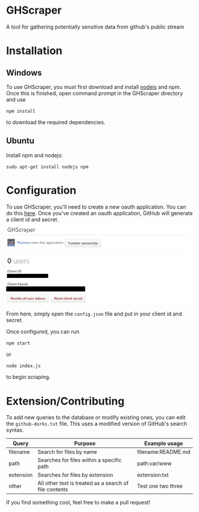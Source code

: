 # GHScraper
A tool for gathering potentially sensitive data from github's public stream

# Installation
## Windows
To use GHScraper, you must first download and install [nodejs](https://nodejs.org/en/download/) and npm. Once this is finished, open command prompt in the GHScraper directory and use

    npm install
    
to download the required dependencies.

## Ubuntu
Install npm and nodejs:

    sudo apt-get install nodejs npm


# Configuration

To use GHScraper, you'll need to create a new oauth application. You can do this [here](https://github.com/settings/applications/new). Once you've created an oauth application, GitHub will generate a client id and secret.
![secrets](https://github.com/Plazmaz/GHScraper/blob/master/readme/secrets-2.png?raw=true)

From here, simply open the `config.json` file and put in your client id and secret.

Once configured, you can run

    npm start
    
or
    
    node index.js
  
to begin scraping. 


# Extension/Contributing
To add new queries to the database or modify existing ones, you can edit the `github-dorks.txt` file. This uses a modified version of GitHub's search syntax.

| Query     | Purpose                                                | Example usage      |
|-----------|--------------------------------------------------------|--------------------|
| filename  | Search for files by name                               | filename:README.md |
| path      | Searches for files within a specific path              | path:var/www       |
| extension | Searches for files by extension                        | extension:txt      |
| other     | All other text is treated as a search of file contents | Test one two three |

If you find something cool, feel free to make a pull request! 
